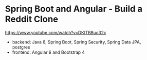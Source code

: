 # Spring Boot and Angular - Build a Reddit Clone

https://www.youtube.com/watch?v=DKlTBBuc32c


- backend: Java 8, Spring Boot, Spring Security, Spring Data JPA, postgres
- frontend: Angular 9 and Bootstrap 4